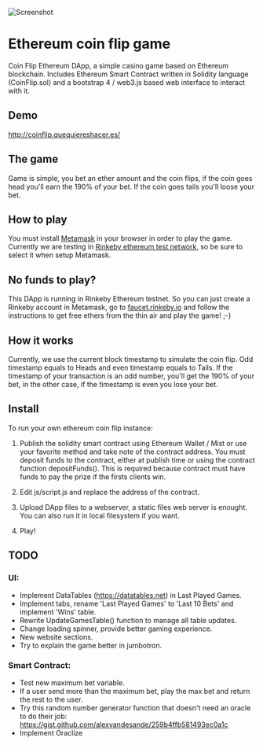 ![Screenshot](https://raw.githubusercontent.com/mariopino/ethereum-coinflip/master/screenshot.png)

# Ethereum coin flip game

Coin Flip Ethereum DApp, a simple casino game based on Ethereum blockchain. Includes Ethereum Smart Contract written in Solidity language (CoinFlip.sol) and a bootstrap 4 / web3.js based web interface to interact with it.

## Demo

http://coinflip.quequiereshacer.es/

## The game

Game is simple, you bet an ether amount and the coin flips, if the coin goes head you'll earn the 190% of your bet. If the coin goes tails you'll loose your bet.

## How to play

You must install [Metamask](https://metamask.io/) in your browser in order to play the game. Currently we are testing in [Rinkeby ethereum test network](https://rinkeby.etherscan.io/), so be sure to select it when setup Metamask.

## No funds to play?

This DApp is running in Rinkeby Ethereum testnet. So you can just create a Rinkeby account in Metamask, go to [faucet.rinkeby.io](faucet.rinkeby.io) and follow the instructions to get free ethers from the thin air and play the game! ;-)

## How it works

Currently, we use the current block timestamp to simulate the coin flip. Odd timestamp equals to Heads and even timestamp equals to Tails. If the timestamp of your transaction is an odd number, you'll get the 190% of your bet, in the other case, if the timestamp is even you lose your bet.

## Install

To run your own ethereum coin flip instance:

1. Publish the solidity smart contract using Ethereum Wallet / Mist or use your favorite method and take note of the contract address. You must deposit funds to the contract, either at publish time or using the contract function depositFunds(). This is required because contract must have funds to pay the prize if the firsts clients win.

2. Edit js/script.js and replace the address of the contract.

3. Upload DApp files to a webserver, a static files web server is enought. You can also run it in local filesystem if you want.

4. Play!

## TODO

### UI:

* Implement DataTables (https://datatables.net) in Last Played Games.
* Implement tabs, rename 'Last Played Games' to 'Last 10 Bets' and implement 'Wins' table.
* Rewrite UpdateGamesTable() function to manage all table updates.
* Change loading spinner, provide better gaming experience.
* New website sections.
* Try to explain the game better in jumbotron.


### Smart Contract:

* Test new maximum bet variable.
* If a user send more than the maximum bet, play the max bet and return the rest to the user.
* Try this random number generator function that doesn't need an oracle to do their job: https://gist.github.com/alexvandesande/259b4ffb581493ec0a1c
* Implement Oraclize
